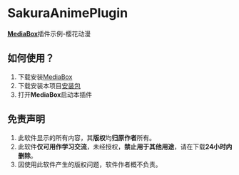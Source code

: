 # SakuraAnimePlugin
[**MediaBox**](https://github.com/Ryensu/MediaBox)插件示例-樱花动漫

## 如何使用？
1. 下载安装[MediaBox](https://github.com/Ryensu/MediaBox/releases)
2. 下载安装本项目[安装包](https://github.com/Ryensu/SakuraAnimePlugin/releases)
3. 打开**MediaBox**启动本插件

## 免责声明

1. 此软件显示的所有内容，其**版权**均**归原作者**所有。
2. 此软件**仅可用作学习交流**，未经授权，**禁止用于其他用途**，请在下载**24小时内删除**。
3. 因使用此软件产生的版权问题，软件作者概不负责。